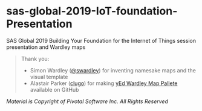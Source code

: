# sas-global-2019-IoT-foundation-Presentation
SAS Global 2019 Building Your Foundation for the Internet of Things session presentation and Wardley maps


> Thank you:
>- Simon Wardley ([@swardley](https://twitter.com/swardley)) for inventing namesake maps and the visual template
>- Alastair Parker ([clugo](https://github.com/colugo)) for making [yEd Wardley Map Pallete](https://github.com/colugo/yed-wardley) available on GitHub


_Material is Copyright of Pivotal Software Inc. All Rights Reserved_

